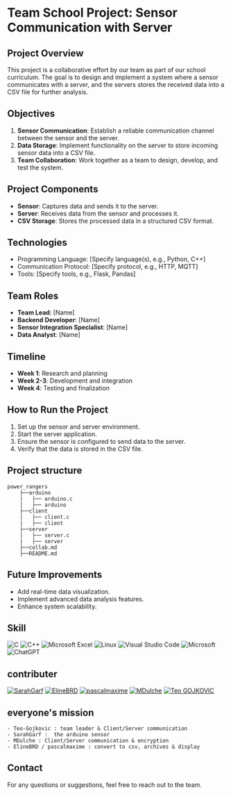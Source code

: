 # Team School Project: Sensor Communication with Server

## Project Overview

This project is a collaborative effort by our team as part of our school curriculum. The goal is to design and implement a system where a sensor communicates with a server, and the servers stores the received data into a CSV file for further analysis.

## Objectives

1. **Sensor Communication**: Establish a reliable communication channel between the sensor and the server.
2. **Data Storage**: Implement functionality on the server to store incoming sensor data into a CSV file.
3. **Team Collaboration**: Work together as a team to design, develop, and test the system.

## Project Components

- **Sensor**: Captures data and sends it to the server.
- **Server**: Receives data from the sensor and processes it.
- **CSV Storage**: Stores the processed data in a structured CSV format.

## Technologies

- Programming Language: [Specify language(s), e.g., Python, C++]
- Communication Protocol: [Specify protocol, e.g., HTTP, MQTT]
- Tools: [Specify tools, e.g., Flask, Pandas]

## Team Roles

- **Team Lead**: [Name]
- **Backend Developer**: [Name]
- **Sensor Integration Specialist**: [Name]
- **Data Analyst**: [Name]

## Timeline

- **Week 1**: Research and planning
- **Week 2-3**: Development and integration
- **Week 4**: Testing and finalization

## How to Run the Project

1. Set up the sensor and server environment.
2. Start the server application.
3. Ensure the sensor is configured to send data to the server.
4. Verify that the data is stored in the CSV file.

## Project structure
```
power_rangers
    ├──arduino
    |   ├── arduino.c
    |   ├── arduino
    ├──client
    |   ├── client.c
    |   ├── client
    ├──server
    |   ├── server.c
    |   ├── server
    ├──collab.md
    ├──README.md 
```
## Future Improvements

- Add real-time data visualization.
- Implement advanced data analysis features.
- Enhance system scalability.

## Skill
![C](https://img.shields.io/badge/c-%2300599C.svg?style=for-the-badge&logo=c&logoColor=white)
![C++](https://img.shields.io/badge/c++-%2300599C.svg?style=for-the-badge&logo=c%2B%2B&logoColor=white)
![Microsoft Excel](https://img.shields.io/badge/Microsoft_Excel-217346?style=for-the-badge&logo=microsoft-excel&logoColor=white)
![Linux](https://img.shields.io/badge/Linux-FCC624?style=for-the-badge&logo=linux&logoColor=black)
![Visual Studio Code](https://img.shields.io/badge/Visual%20Studio%20Code-0078d7.svg?style=for-the-badge&logo=visual-studio-code&logoColor=white)
![Microsoft](https://img.shields.io/badge/Microsoft-0078D4?style=for-the-badge&logo=microsoft&logoColor=white)
![ChatGPT](https://img.shields.io/badge/chatGPT-74aa9c?style=for-the-badge&logo=openai&logoColor=white)

## contributer 
[![SarahGarf](https://img.shields.io/badge/SarahGarf-222e45?style=for-the-badge&logo=github&logoColor=white)](https://github.com/SarahGarf)
[![ElineBRD](https://img.shields.io/badge/ElineBRD-222e45?style=for-the-badge&logo=github&logoColor=white)](https://github.com/ElineBRD)
[![pascalmaxime](https://img.shields.io/badge/pascalmaxime-222e45?style=for-the-badge&logo=github&logoColor=white)](https://github.com/pascalmaxime)
[![MDulche](https://img.shields.io/badge/MDulche-222e45?style=for-the-badge&logo=github&logoColor=white)](https://github.com/MDulche)
[![Teo GOJKOVIC](https://img.shields.io/badge/Teo_GOJKOVIC-222e45?style=for-the-badge&logo=github&logoColor=white)](https://github.com/Teo-Gojkovic)

## everyone's mission 
    - Teo-Gojkovic : team leader & Client/Server communication 
    - SarahGarf :  the arduino sensor
    - MDulche : Client/Server communication & encryption
    - ElineBRD / pascalmaxime : convert to csv, archives & display
## Contact

For any questions or suggestions, feel free to reach out to the team.
